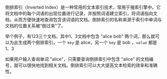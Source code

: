 倒排索引（Inverted Index）是一种常用的文本索引技术，常用于搜索引擎中。它将文档中的每个词语的出现位置进行记录，并按照词语建立索引，将词语指向文档，从而方便快速地查询包含该词语的文档。倒排索引的名称来源于索引中单词与文档的位置关系被“倒过来”了。

举个例子，有123三个文档，其中1、3文档中包含 "alice bob" 两个词，那么就可以为此生成两个倒排索引，一个 `key` 是 alice，另一个 `key` 是 bob ，`value` 都是 1、3

如果用户输入查询单词 "alice"，只需要查询倒排索引中包含 "alice" 的文档编号，就可以很快地找到相关文档。倒排索引可以大大提高文本检索的效率和准确性。
